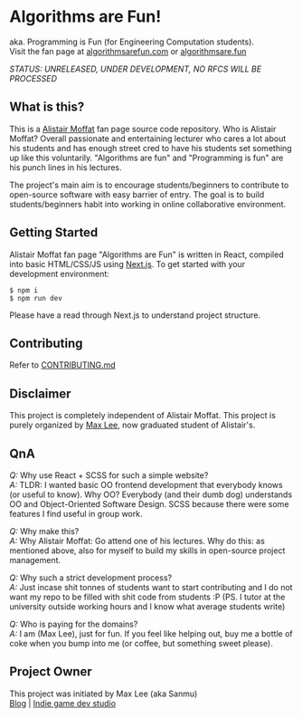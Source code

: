 # Algorithms are Fun!
aka. Programming is Fun (for Engineering Computation students).  
Visit the fan page at [algorithmsarefun.com](https://algorithmsarefun.com) or [algorithmsare.fun](https://algorithmsare.fun)

*STATUS: UNRELEASED, UNDER DEVELOPMENT, NO RFCS WILL BE PROCESSED*

## What is this?
This is a [Alistair Moffat](https://people.eng.unimelb.edu.au/ammoffat/) fan page source code repository. Who is Alistair Moffat? Overall passionate and entertaining lecturer who cares a lot about his students and has enough street cred to have his students set something up like this voluntarily. "Algorithms are fun" and "Programming is fun" are his punch lines in his lectures.

The project's main aim is to encourage students/beginners to contribute to open-source software with easy barrier of entry. The goal is to build students/beginners habit into working in online collaborative environment.
 
## Getting Started
Alistair Moffat fan page "Algorithms are Fun" is written in React, compiled into basic HTML/CSS/JS using [Next.js](https://github.com/zeit/next.js). To get started with your development environment:

```
$ npm i
$ npm run dev
```

Please have a read through Next.js to understand project structure.

## Contributing
Refer to [CONTRIBUTING.md](CONTRIBUTING.md)

## Disclaimer
This project is completely independent of Alistair Moffat. This project is purely organized by [Max Lee](https://mallocsizeof.me), now graduated student of Alistair's.

## QnA
_Q:_ Why use React + SCSS for such a simple website?  
_A:_ TLDR: I wanted basic OO frontend development that everybody knows (or useful to know). Why OO? Everybody (and their dumb dog) understands OO and Object-Oriented Software Design. SCSS because there were some features I find useful in group work.

_Q:_ Why make this?  
_A:_ Why Alistair Moffat: Go attend one of his lectures. Why do this: as mentioned above, also for myself to build my skills in open-source project management.

_Q:_ Why such a strict development process?  
_A:_ Just incase shit tonnes of students want to start contributing and I do not want my repo to be filled with shit code from students :P (PS. I tutor at the university outside working hours and I know what average students write)

_Q:_ Who is paying for the domains?  
_A:_ I am (Max Lee), just for fun. If you feel like helping out, buy me a bottle of coke when you bump into me (or coffee, but something sweet please).

## Project Owner
This project was initiated by Max Lee (aka Sanmu)  
[Blog](https://mallocsizeof.me) | [Indie game dev studio](https://mirrorstairstudio.com)

